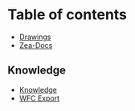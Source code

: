 # Table of contents

* [Drawings](README.md)
* [Zea-Docs](<README (1).md>)

## Knowledge

* [Knowledge](knowledge/knowledge.md)
* [WFC Export](knowledge/wfc-export.md)
